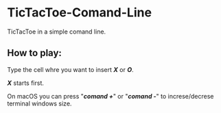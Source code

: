 # TicTacToe-Comand-Line

TicTacToe in a simple comand line.

## How to play:

Type the cell whre you want to insert ***X*** or ***O***.

***X*** starts first.

On macOS you can press "***comand +***" or "***comand -***" to increse/decrese terminal windows size.
